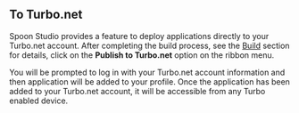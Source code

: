 ## To Turbo.net

Spoon Studio provides a feature to deploy applications directly to your Turbo.net account. After completing the build process, see the [Build](/docs/building/working-with-turbo-studio) section for details, click on the **Publish to Turbo.net** option on the ribbon menu.

You will be prompted to log in with your Turbo.net account information and then application will be added to your profile. Once the application has been added to your Turbo.net account, it will be accessible from any Turbo enabled device.

